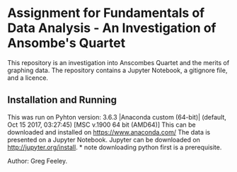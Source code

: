 # Assignment for Fundamentals of Data Analysis - An Investigation of Ansombe's Quartet

This repository is an investigation into Anscombes Quartet and the merits of graphing data.
The repository contains a Jupyter Notebook, a gitignore file, and a licence.

## Installation and Running

This was run on Pyhton version: 3.6.3 |Anaconda custom (64-bit)| (default, Oct 15 2017, 03:27:45) [MSC v.1900 64 bit (AMD64)]
This can be downloaded and installed on https://www.anaconda.com/
The data is presented on a Jupyter Notebook.
Jupyter can be downloaded on http://jupyter.org/install. * note downloading python first is a prerequisite.

Author: Greg Feeley.



